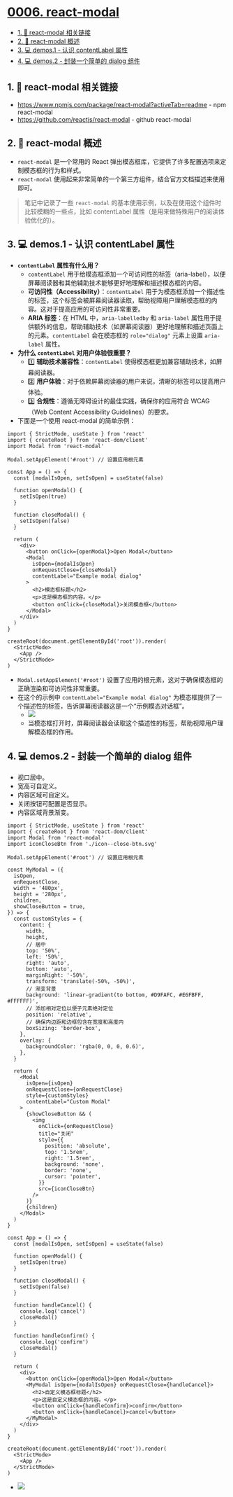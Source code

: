 # [0006. react-modal](https://github.com/Tdahuyou/react/tree/main/0006.%20react-modal)

<!-- region:toc -->
- [1. 🔗 react-modal 相关链接](#1--react-modal-相关链接)
- [2. 📒 react-modal 概述](#2--react-modal-概述)
- [3. 💻 demos.1 - 认识 contentLabel 属性](#3--demos1---认识-contentlabel-属性)
- [4. 💻 demos.2 - 封装一个简单的 dialog 组件](#4--demos2---封装一个简单的-dialog-组件)
<!-- endregion:toc -->

## 1. 🔗 react-modal 相关链接

- https://www.npmjs.com/package/react-modal?activeTab=readme - npm react-modal
- https://github.com/reactjs/react-modal - github react-modal

## 2. 📒 react-modal 概述

- `react-modal` 是一个常用的 React 弹出模态框库，它提供了许多配置选项来定制模态框的行为和样式。
- `react-modal` 使用起来非常简单的一个第三方组件，结合官方文档描述来使用即可。

> 笔记中记录了一些 `react-modal` 的基本使用示例，以及在使用这个组件时比较模糊的一些点，比如 contentLabel 属性（是用来做特殊用户的阅读体验优化的）。

## 3. 💻 demos.1 - 认识 contentLabel 属性

- **`contentLabel` 属性有什么用？**
  - `contentLabel` 用于给模态框添加一个可访问性的标签（aria-label），以便屏幕阅读器和其他辅助技术能够更好地理解和描述模态框的内容。
  - **可访问性（Accessibility）**：`contentLabel` 用于为模态框添加一个描述性的标签，这个标签会被屏幕阅读器读取，帮助视障用户理解模态框的内容。这对于提高应用的可访问性非常重要。
  - **ARIA 标签**：在 HTML 中，`aria-labelledby` 和 `aria-label` 属性用于提供额外的信息，帮助辅助技术（如屏幕阅读器）更好地理解和描述页面上的元素。`contentLabel` 会在模态框的 `role="dialog"` 元素上设置 `aria-label` 属性。
- **为什么 `contentLabel` 对用户体验很重要？**
  - 1️⃣ **辅助技术兼容性**：`contentLabel` 使得模态框更加兼容辅助技术，如屏幕阅读器。
  - 2️⃣ **用户体验**：对于依赖屏幕阅读器的用户来说，清晰的标签可以提高用户体验。
  - 3️⃣ **合规性**：遵循无障碍设计的最佳实践，确保你的应用符合 WCAG（Web Content Accessibility Guidelines）的要求。
- 下面是一个使用 react-modal 的简单示例：

```jsx{5,24}
import { StrictMode, useState } from 'react'
import { createRoot } from 'react-dom/client'
import Modal from 'react-modal'

Modal.setAppElement('#root') // 设置应用根元素

const App = () => {
  const [modalIsOpen, setIsOpen] = useState(false)

  function openModal() {
    setIsOpen(true)
  }

  function closeModal() {
    setIsOpen(false)
  }

  return (
    <div>
      <button onClick={openModal}>Open Modal</button>
      <Modal
        isOpen={modalIsOpen}
        onRequestClose={closeModal}
        contentLabel="Example modal dialog"
      >
        <h2>模态框标题</h2>
        <p>这是模态框的内容。</p>
        <button onClick={closeModal}>关闭模态框</button>
      </Modal>
    </div>
  )
}

createRoot(document.getElementById('root')).render(
  <StrictMode>
    <App />
  </StrictMode>
)
```

- `Modal.setAppElement('#root')` 设置了应用的根元素，这对于确保模态框的正确渲染和可访问性非常重要。
- 在这个的示例中 `contentLabel="Example modal dialog"` 为模态框提供了一个描述性的标签，告诉屏幕阅读器这是一个“示例模态对话框”。
  - ![](assets/2025-02-13-15-06-11.png)
  - 当模态框打开时，屏幕阅读器会读取这个描述性的标签，帮助视障用户理解模态框的作用。

## 4. 💻 demos.2 - 封装一个简单的 dialog 组件

- 视口居中。
- 宽高可自定义。
- 内容区域可自定义。
- 关闭按钮可配置是否显示。
- 内容区域背景渐变。

```jsx{43}
import { StrictMode, useState } from 'react'
import { createRoot } from 'react-dom/client'
import Modal from 'react-modal'
import iconCloseBtn from './icon--close-btn.svg'

Modal.setAppElement('#root') // 设置应用根元素

const MyModal = ({
  isOpen,
  onRequestClose,
  width = '480px',
  height = '280px',
  children,
  showCloseButton = true,
}) => {
  const customStyles = {
    content: {
      width,
      height,
      // 居中
      top: '50%',
      left: '50%',
      right: 'auto',
      bottom: 'auto',
      marginRight: '-50%',
      transform: 'translate(-50%, -50%)',
      // 渐变背景
      background: 'linear-gradient(to bottom, #D9FAFC, #E6FBFF, #FFFFFF)',
      // 添加相对定位以便子元素绝对定位
      position: 'relative',
      // 确保内边距和边框包含在宽度和高度内
      boxSizing: 'border-box',
    },
    overlay: {
      backgroundColor: 'rgba(0, 0, 0, 0.6)',
    },
  }

  return (
    <Modal
      isOpen={isOpen}
      onRequestClose={onRequestClose}
      style={customStyles}
      contentLabel="Custom Modal"
    >
      {showCloseButton && (
        <img
          onClick={onRequestClose}
          title="关闭"
          style={{
            position: 'absolute',
            top: '1.5rem',
            right: '1.5rem',
            background: 'none',
            border: 'none',
            cursor: 'pointer',
          }}
          src={iconCloseBtn}
        />
      )}
      {children}
    </Modal>
  )
}

const App = () => {
  const [modalIsOpen, setIsOpen] = useState(false)

  function openModal() {
    setIsOpen(true)
  }

  function closeModal() {
    setIsOpen(false)
  }

  function handleCancel() {
    console.log('cancel')
    closeModal()
  }

  function handleConfirm() {
    console.log('confirm')
    closeModal()
  }

  return (
    <div>
      <button onClick={openModal}>Open Modal</button>
      <MyModal isOpen={modalIsOpen} onRequestClose={handleCancel}>
        <h2>自定义模态框标题</h2>
        <p>这是自定义模态框的内容。</p>
        <button onClick={handleConfirm}>confirm</button>
        <button onClick={handleCancel}>cancel</button>
      </MyModal>
    </div>
  )
}

createRoot(document.getElementById('root')).render(
  <StrictMode>
    <App />
  </StrictMode>
)
```

- ![](assets/2024-12-17-18-02-48.png)


